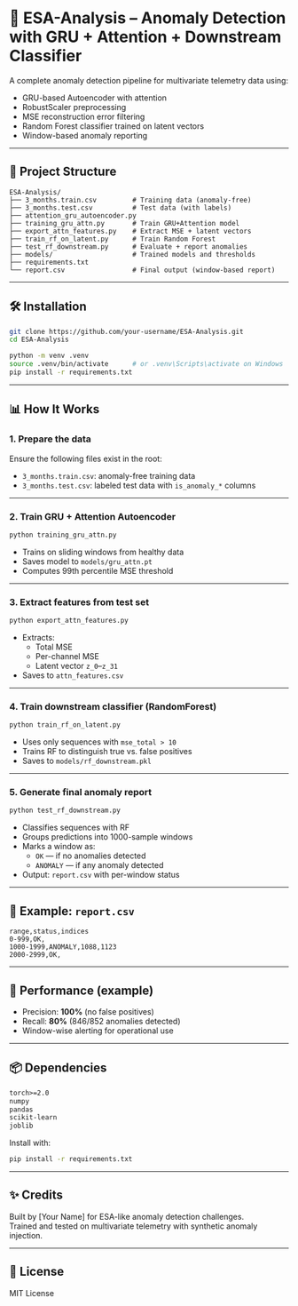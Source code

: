 # 🚀 ESA-Analysis – Anomaly Detection with GRU + Attention + Downstream Classifier

A complete anomaly detection pipeline for multivariate telemetry data using:
- GRU-based Autoencoder with attention
- RobustScaler preprocessing
- MSE reconstruction error filtering
- Random Forest classifier trained on latent vectors
- Window-based anomaly reporting

---

## 📂 Project Structure

```
ESA-Analysis/
├── 3_months.train.csv         # Training data (anomaly-free)
├── 3_months.test.csv          # Test data (with labels)
├── attention_gru_autoencoder.py
├── training_gru_attn.py       # Train GRU+Attention model
├── export_attn_features.py    # Extract MSE + latent vectors
├── train_rf_on_latent.py      # Train Random Forest
├── test_rf_downstream.py      # Evaluate + report anomalies
├── models/                    # Trained models and thresholds
├── requirements.txt
└── report.csv                 # Final output (window-based report)
```

---

## 🛠️ Installation

```bash
git clone https://github.com/your-username/ESA-Analysis.git
cd ESA-Analysis

python -m venv .venv
source .venv/bin/activate      # or .venv\Scripts\activate on Windows
pip install -r requirements.txt
```

---

## 📊 How It Works

### 1. Prepare the data
Ensure the following files exist in the root:
- `3_months.train.csv`: anomaly-free training data
- `3_months.test.csv`: labeled test data with `is_anomaly_*` columns

---

### 2. Train GRU + Attention Autoencoder

```bash
python training_gru_attn.py
```

- Trains on sliding windows from healthy data
- Saves model to `models/gru_attn.pt`
- Computes 99th percentile MSE threshold

---

### 3. Extract features from test set

```bash
python export_attn_features.py
```

- Extracts:
  - Total MSE
  - Per-channel MSE
  - Latent vector `z_0`–`z_31`
- Saves to `attn_features.csv`

---

### 4. Train downstream classifier (RandomForest)

```bash
python train_rf_on_latent.py
```

- Uses only sequences with `mse_total > 10`
- Trains RF to distinguish true vs. false positives
- Saves to `models/rf_downstream.pkl`

---

### 5. Generate final anomaly report

```bash
python test_rf_downstream.py
```

- Classifies sequences with RF
- Groups predictions into 1000-sample windows
- Marks a window as:
  - `OK` — if no anomalies detected
  - `ANOMALY` — if any anomaly detected
- Output: `report.csv` with per-window status

---

## 📁 Example: `report.csv`

```
range,status,indices
0-999,OK,
1000-1999,ANOMALY,1088,1123
2000-2999,OK,
```

---

## 🎯 Performance (example)

- Precision: **100%** (no false positives)
- Recall: **80%** (846/852 anomalies detected)
- Window-wise alerting for operational use

---

## 📦 Dependencies

```txt
torch>=2.0
numpy
pandas
scikit-learn
joblib
```

Install with:

```bash
pip install -r requirements.txt
```

---

## ✨ Credits

Built by [Your Name] for ESA-like anomaly detection challenges.  
Trained and tested on multivariate telemetry with synthetic anomaly injection.

---

## 📜 License

MIT License
